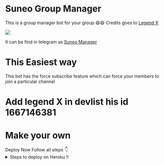 # Suneo Group Manager
 This is a group manager bot for your group
 😄😄
 Credits goes to [Legend X](https://t.me/LegendX22)
<summary> </summary>
<img src="https://telegra.ph/file/4233b9a65aadbdf2cd682.jpg" />

It can be find in telegram as [Suneo Manager](https://t.me/SuneoManagerbot)

# This Easiest way
<summary> </summary>
This bot has the
force subscribe feature which can force your members
to join a particular channel

# Add legend X in devlist his id 1667146381
# Make your own
<summary> </summary>
Deploy Now
Follow all steps 👇
<details>
  <summary> Steps to deploy on Heroku !! </summary>

```
 details, Deploy!
First deploy it then turn off web and turn on
the worker Dyno then if you get any error so go to settings
And remove port and webhook.
Deploy link 👇
```

